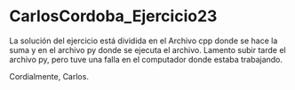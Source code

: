# CarlosCordoba_Ejercicio23

La solución del ejercicio está dividida en el Archivo cpp donde se hace la suma y en el archivo py donde se ejecuta el archivo.
Lamento subir tarde el archivo py, pero tuve una falla en el computador donde estaba trabajando.

Cordialmente,
Carlos.
